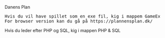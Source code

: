 Danens Plan

<pre>
Hvis du vil have spillet som en exe fil, kig i mappem GameExe
For browser version kan du gå på https://plannensplan.dk/
</pre>
Hvis du leder efter PHP og SQL, kig i mappen PHP & SQL

